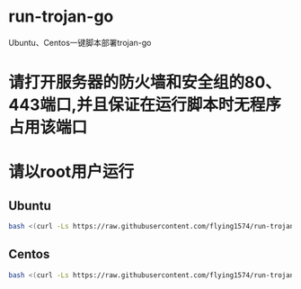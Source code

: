 # run-trojan-go
Ubuntu、Centos一键脚本部署trojan-go

# 请打开服务器的防火墙和安全组的80、443端口,并且保证在运行脚本时无程序占用该端口
# 请以root用户运行

## Ubuntu
```bash
bash <(curl -Ls https://raw.githubusercontent.com/flying1574/run-trojan-go/master/ubuntu-run.sh)
```

## Centos
```bash
bash <(curl -Ls https://raw.githubusercontent.com/flying1574/run-trojan-go/master/centos-run.sh)
```
